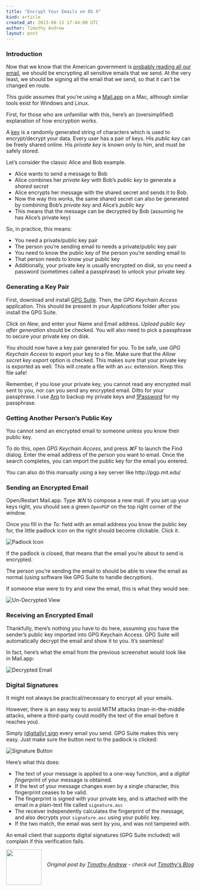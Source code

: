 ```yaml
---
title: "Encrypt Your Emails on OS X"
kind: article
created_at: 2013-08-13 17:44:00 UTC
author: Timothy Andrew
layout: post
---
```

<h3>Introduction</h3>

<p>Now that we know that the American government is <a href="http://en.wikipedia.org/wiki/PRISM_(surveillance_program)">probably reading all our email</a>, we should be encrypting all sensitive emails that we send.
At the very least, we should be signing all the email that we send, so that it can&#8217;t be changed en route.</p>

<p>This guide assumes that you&#8217;re using a <a href="http://en.wikipedia.org/wiki/Mail_(application)">Mail.app</a> on a Mac, although similar tools exist for Windows and Linux.</p>

<p>First, for those who are unfamiliar with this, here&#8217;s an (oversimplified) explanation of how encryption works.</p>

<p>A <a href="http://en.wikipedia.org/wiki/Cryptographic_key">key</a> is a randomly generated string of characters which is used to encrypt/decrypt your data.
Every user has a pair of keys. His <em>public key</em> can be freely shared online. His <em>private key</em> is known only to him, and must be safely stored.</p>

<p>Let&#8217;s consider the classic Alice and Bob example.</p>

<ul>
<li>Alice wants to send a message to Bob</li>
<li>Alice combines her <em>private key</em> with Bob&#8217;s <em>public key</em> to generate a <em>shared secret</em></li>
<li>Alice encrypts her message with the shared secret and sends it to Bob.</li>
<li>Now the way this works, the same shared secret can also be generated by combining Bob&#8217;s <em>private key</em> and Alice&#8217;s <em>public key</em></li>
<li>This means that the message can be decrypted by Bob (assuming he has Alice&#8217;s private key)</li>
</ul>


<p>So, in practice, this means:</p>

<ul>
<li>You need a private/public key pair</li>
<li>The person you&#8217;re sending email to needs a private/public key pair</li>
<li>You need to know the public key of the person you&#8217;re sending email to</li>
<li>That person needs to know your public key</li>
<li>Additionally, your private key is usually encrypted on disk, so you need a password (sometimes called a passphrase) to unlock your private key.</li>
</ul>


<h3>Generating a Key Pair</h3>

<p>First, download and install <a href="https://gpgtools.org/">GPG Suite</a>. Then, the <em>GPG Keychain Access</em> application. This should be present in your <em>Applications</em> folder after you install the GPG Suite.</p>

<p>Click on <em>New</em>, and enter your Name and Email address. <em>Upload public key after generation</em> should be checked. You will also need to pick a passphrase to secure your private key on disk.</p>

<p>You should now have a key pair generated for you. To be safe, use <em>GPG Keychain Access</em> to export your key to a file. Make sure that the <em>Allow secret key export</em> option is checked. This makes sure that your private key is exported as well. This will create a file with an <code>asc</code> extension. Keep this file safe!</p>

<p>Remember, if you lose your private key, you cannot read any encrypted mail sent to you, nor can you send any encrypted email. Ditto for your passphrase.
I use <a href="www.haystacksoftware.com/arq/">Arq</a> to backup my private keys and <a href="https://agilebits.com/onepassword">1Password</a> for my passphrase.</p>

<h3>Getting Another Person&#8217;s Public Key</h3>

<p>You cannot send an encrypted email to someone unless you know their public key.</p>

<p>To do this, open <em>GPG Keychain Access</em>, and press <em>⌘F</em> to launch the Find dialog. Enter the email address of the person you want to email.
Once the search completes, you can import the public key for the email you entered.</p>

<p>You can also do this manually using a key server like http://pgp.mit.edu/</p>

<h3>Sending an Encrypted Email</h3>

<p>Open/Restart Mail.app. Type <em>⌘N</em> to compose a new mail.
If you set up your keys right, you should see a green <code>OpenPGP</code> on the top right corner of the window.</p>

<p>Once you fill in the <em>To:</em> field with an email address you know the public key for, the little padlock icon on the right should become clickable. Click it.</p>

<p><img src="http://blog.timothyandrew.net/images/encryption/2.png" alt="Padlock Icon" /></p>

<p>If the padlock is closed, that means that the email you&#8217;re about to send is encrypted.</p>

<p>The person you&#8217;re sending the email to should be able to view the email as normal (using software like GPG Suite to handle decryption).</p>

<p>If someone else were to try and view the email, this is what they would see:</p>

<p><img src="http://blog.timothyandrew.net/images/encryption/3.png" alt="Un-Decrypted View" /></p>

<h3>Receiving an Encrypted Email</h3>

<p>Thankfully, there&#8217;s nothing you have to do here, assuming you have the sender&#8217;s public key imported into GPG Keychain Access.
GPG Suite will automatically decrypt the email and show it to you. It&#8217;s seamless!</p>

<p>In fact, here&#8217;s what the email from the previous screenshot would look like in Mail.app:</p>

<p><img src="http://blog.timothyandrew.net/images/encryption/4.png" alt="Decrypted Email" /></p>

<h3>Digital Signatures</h3>

<p>It might not always be practical/necessary to encrypt all your emails.</p>

<p>However, there is an easy way to avoid MITM attacks (man-in-the-middle attacks, where a third-party could modify the text of the email before it reaches you).</p>

<p>Simply <a href="http://en.wikipedia.org/wiki/Digital_signature">(digitally) sign</a> every email you send. GPG Suite makes this very easy. Just make sure the button next to the padlock is clicked:</p>

<p><img src="http://blog.timothyandrew.net/images/encryption/5.png" alt="Signature Button" /></p>

<p>Here&#8217;s what this does:</p>

<ul>
<li>The text of your message is applied to a one-way function, and a <em>digital fingerprint</em> of your message is obtained.</li>
<li>If the text of your message changes even by a single character, this fingerprint ceases to be valid.</li>
<li>The fingerprint is signed with your private key, and is attached with the email in a plain-text file called <code>signature.asc</code></li>
<li>The receiver independently calculates the fingerprint of the message, and also decrypts your <code>signature.asc</code> using your public key.</li>
<li>If the two match, the email was sent by you, and was not tampered with.</li>
</ul>


<p>An email client that supports digital signatures (GPG Suite included) will complain if this verification fails.</p><div class="author">
  <img src="http://nilenso.com/images/people/timothy-200.jpg" style="width: 96px; height: 96;">
  <span style="position: absolute; padding: 32px 15px;">
    <i>Original post by <a href="http://twitter.com/timothyandrew">Timothy Andrew</a> - check out <a href="http://blog.timothyandrew.net/">Timothy&#39;s Blog</a></i>
  </span>
</div>
